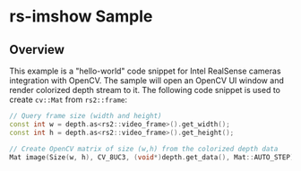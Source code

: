 # rs-imshow Sample

## Overview

This example is a "hello-world" code snippet for Intel RealSense cameras integration with OpenCV. The sample will open an OpenCV UI window and render colorized depth stream to it. The following code snippet is used to create `cv::Mat` from `rs2::frame`:

```cpp
// Query frame size (width and height)
const int w = depth.as<rs2::video_frame>().get_width();
const int h = depth.as<rs2::video_frame>().get_height();

// Create OpenCV matrix of size (w,h) from the colorized depth data
Mat image(Size(w, h), CV_8UC3, (void*)depth.get_data(), Mat::AUTO_STEP);
```

